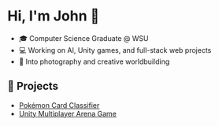 # Hi, I'm John 👋

- 🎓 Computer Science Graduate @ WSU
- 💻 Working on AI, Unity games, and full-stack web projects
- 📸 Into photography and creative worldbuilding

## 🚀 Projects
- [Pokémon Card Classifier](https://github.com/yourrepo)
- [Unity Multiplayer Arena Game](https://github.com/yourrepo)

